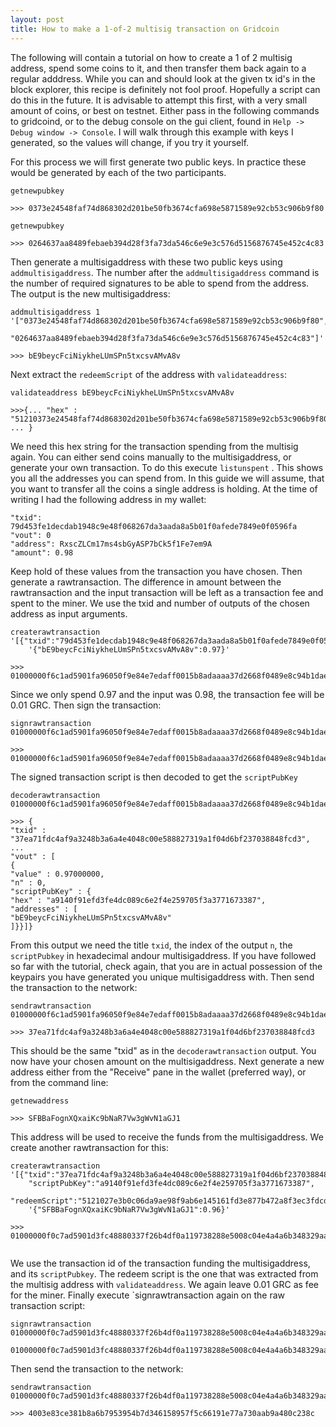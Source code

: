 ```yaml
---
layout: post
title: How to make a 1-of-2 multisig transaction on Gridcoin
---
```


The following will contain a tutorial on how to create a 1 of 2 multisig address, 
spend some coins to it, and then transfer them back again to a regular adddress. 
While you can and should look at the given tx id's in the block explorer, this recipe is definitely not fool proof. 
Hopefully a script can do this in the future. It is advisable to attempt 
this first, with a very small amount of coins, or best on testnet. 
Either pass in the following commands to gridcoind, or to the debug console on the gui 
client, found in `Help -> Debug window -> Console`. I will walk through this example with
keys I generated, so the values will change, if you try it yourself.

For this process we will first generate two public keys. In practice these would
be generated by each of the two participants. 

```
getnewpubkey

>>> 0373e24548faf74d868302d201be50fb3674cfa698e5871589e92cb53c906b9f80

getnewpubkey

>>> 0264637aa8489febaeb394d28f3fa73da546c6e9e3c576d5156876745e452c4c83
```
Then generate a multisigaddress with these two public keys using `addmultisigaddress`.
The number after the `addmultisigaddress` command is the number of required signatures to be 
able to spend from the address. The output is the new multisigaddress:
```
addmultisigaddress 1 '["0373e24548faf74d868302d201be50fb3674cfa698e5871589e92cb53c906b9f80",
    "0264637aa8489febaeb394d28f3fa73da546c6e9e3c576d5156876745e452c4c83"]'

>>> bE9beycFciNiykheLUmSPn5txcsvAMvA8v
```
Next extract the `redeemScript` of the address with `validateaddress`:
```
validateaddress bE9beycFciNiykheLUmSPn5txcsvAMvA8v

>>>{... "hex" : "51210373e24548faf74d868302d201be50fb3674cfa698e5871589e92cb53c906b9f80210264637aa8489febaeb394d28f3fa73da546c6e9e3c576d5156876745e452c4c8352ae", ... }
```
We need this hex string for the transaction spending from the multisig again. You can either send coins manually to the 
multisigaddress, or generate your own transaction. To do this execute `listunspent` . This shows you all the addresses 
you can spend from. In this guide we will assume, that you want to transfer all the coins a single address is holding. 
At the time of writing I had the following address in my wallet:
```
"txid": 79d453fe1decdab1948c9e48f068267da3aada8a5b01f0afede7849e0f0596fa
"vout": 0
"address": RxscZLCm17ms4sbGyASP7bCk5f1Fe7em9A
"amount": 0.98
```
Keep hold of these values from the transaction you have chosen. Then generate a rawtransaction. The difference in
amount between the rawtransaction and the input transaction will be left as a transaction fee and spent to the miner.
We use the txid and number of outputs of the chosen address as input arguments. 
```
createrawtransaction '[{"txid":"79d453fe1decdab1948c9e48f068267da3aada8a5b01f0afede7849e0f0596fa","vout":0}]'  
    '{"bE9beycFciNiykheLUmSPn5txcsvAMvA8v":0.97}'

>>> 01000000f6c1ad5901fa96050f9e84e7edaff0015b8adaaaa37d2668f0489e8c94b1daec1dfe53d4790000000000ffffffff01401ac8050000000017a9140f91efd3fe4dc089c6e2f4e259705f3a37716733870000000000
```
Since we only spend 0.97 and the input was 0.98, the transaction fee will be 0.01 GRC. Then sign the transaction:
```
signrawtransaction 01000000f6c1ad5901fa96050f9e84e7edaff0015b8adaaaa37d2668f0489e8c94b1daec1dfe53d4790000000000ffffffff01401ac8050000000017a9140f91efd3fe4dc089c6e2f4e259705f3a37716733870000000000

>>> 01000000f6c1ad5901fa96050f9e84e7edaff0015b8adaaaa37d2668f0489e8c94b1daec1dfe53d479000000006b483045022100886589c4ba4d156f269f2b7dd20f0910a0ce4131e415b9f560b81abd6d6cbcb9022048898b4962ca173a9a84faa695ada534a9f974f03b42ad8905d2b0fd857a60a00121030bc01f209c80231c42afc9c24e2e8078945ebd9c588dfe0748e14aca09a58255ffffffff01401ac8050000000017a9140f91efd3fe4dc089c6e2f4e259705f3a37716733870000000000
```
The signed transaction script is then decoded to get the `scriptPubKey` 
```
decoderawtransaction 01000000f6c1ad5901fa96050f9e84e7edaff0015b8adaaaa37d2668f0489e8c94b1daec1dfe53d479000000006b483045022100886589c4ba4d156f269f2b7dd20f0910a0ce4131e415b9f560b81abd6d6cbcb9022048898b4962ca173a9a84faa695ada534a9f974f03b42ad8905d2b0fd857a60a00121030bc01f209c80231c42afc9c24e2e8078945ebd9c588dfe0748e14aca09a58255ffffffff01401ac8050000000017a9140f91efd3fe4dc089c6e2f4e259705f3a37716733870000000000

>>> {
"txid" : "37ea71fdc4af9a3248b3a6a4e4048c00e588827319a1f04d6bf237038848fcd3",
...
"vout" : [
{
"value" : 0.97000000,
"n" : 0,
"scriptPubKey" : {
"hex" : "a9140f91efd3fe4dc089c6e2f4e259705f3a3771673387",
"addresses" : [
"bE9beycFciNiykheLUmSPn5txcsvAMvA8v"
]}}]}
```
From this output we need the title `txid`, the index of the output `n`, the `scriptPubkey` in hexadecimal andour multisigaddress.
If you have followed so far with the tutorial, check again, that you are in actual possession of the keypairs you have generated
you unique multisigaddress with. Then send the transaction to the network:
```
sendrawtransaction 01000000f6c1ad5901fa96050f9e84e7edaff0015b8adaaaa37d2668f0489e8c94b1daec1dfe53d479000000006b483045022100886589c4ba4d156f269f2b7dd20f0910a0ce4131e415b9f560b81abd6d6cbcb9022048898b4962ca173a9a84faa695ada534a9f974f03b42ad8905d2b0fd857a60a00121030bc01f209c80231c42afc9c24e2e8078945ebd9c588dfe0748e14aca09a58255ffffffff01401ac8050000000017a9140f91efd3fe4dc089c6e2f4e259705f3a37716733870000000000

>>> 37ea71fdc4af9a3248b3a6a4e4048c00e588827319a1f04d6bf237038848fcd3
```
This should be the same "txid" as in the `decoderawtransaction` output. You now have your chosen amount on the multisigaddress. 
Next generate a new address either from the "Receive" pane in the wallet (preferred way), or from the command line:

```
getnewaddress

>>> SFBBaFognXQxaiKc9bNaR7Vw3gWvN1aGJ1
```
This address will be used to receive the funds from the multisigaddress. We create another rawtransaction for this:
```
createrawtransaction '[{"txid":"37ea71fdc4af9a3248b3a6a4e4048c00e588827319a1f04d6bf237038848fcd3","vout":0, 
    "scriptPubKey":"a9140f91efd3fe4dc089c6e2f4e259705f3a3771673387",
    "redeemScript":"5121027e3b0c06da9ae98f9ab6e145161fd3e877b472a8f3ec3fdcdcd1f6141ef09b14210256d7539a6d42b97a9f7da020ab0ca4ed62f5e48e286f8f57ae8de3b8c6c1318a52ae"}]' 
    '{"SFBBaFognXQxaiKc9bNaR7Vw3gWvN1aGJ1":0.96}'

>>> 01000000f0c7ad5901d3fc48880337f26b4df0a119738288e5008c04e4a4a6b348329aafc4fd71ea370000000000ffffffff0100d8b805000000001976a914bce5221dfef9ac624dce1d1e8f02c898997cab8488ac0000000000
     
```
We use the transaction id of the transaction funding the multisigaddress, and its `scriptPubkey`. The redeem script is the one 
that was extracted from the multisig address with `validateaddress`. We again leave 0.01 GRC as fee for the miner. Finally
execute `signrawtransaction again on the raw transaction script:

```
signrawtransaction 01000000f0c7ad5901d3fc48880337f26b4df0a119738288e5008c04e4a4a6b348329aafc4fd71ea370000000000ffffffff0100d8b805000000001976a914bce5221dfef9ac624dce1d1e8f02c898997cab8488ac0000000000

01000000f0c7ad5901d3fc48880337f26b4df0a119738288e5008c04e4a4a6b348329aafc4fd71ea3700000000920048304502210084a47d7882fe23fd6b2d854fe1047ffb3b5b809a9bd25762bcbf8002832fb2c60220374e40bc6c934abcf3c13b01d6d8eb1c30da6e07816131a46372ec6edff849f9014751210373e24548faf74d868302d201be50fb3674cfa698e5871589e92cb53c906b9f80210264637aa8489febaeb394d28f3fa73da546c6e9e3c576d5156876745e452c4c8352aeffffffff0100d8b805000000001976a914bce5221dfef9ac624dce1d1e8f02c898997cab8488ac0000000000
```
Then send the transaction to the network:
```
sendrawtransaction 01000000f0c7ad5901d3fc48880337f26b4df0a119738288e5008c04e4a4a6b348329aafc4fd71ea3700000000920048304502210084a47d7882fe23fd6b2d854fe1047ffb3b5b809a9bd25762bcbf8002832fb2c60220374e40bc6c934abcf3c13b01d6d8eb1c30da6e07816131a46372ec6edff849f9014751210373e24548faf74d868302d201be50fb3674cfa698e5871589e92cb53c906b9f80210264637aa8489febaeb394d28f3fa73da546c6e9e3c576d5156876745e452c4c8352aeffffffff0100d8b805000000001976a914bce5221dfef9ac624dce1d1e8f02c898997cab8488ac0000000000

>>> 4003e83ce381b8a6b7953954b7d346158957f5c66191e77a730aab9a480c238c
```




